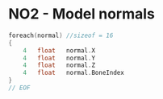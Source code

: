 # NO2 - Model normals

```c
foreach(normal) //sizeof = 16
{
    4   float   normal.X
    4   float   normal.Y
    4   float   normal.Z
    4   float   normal.BoneIndex
}
// EOF
```
